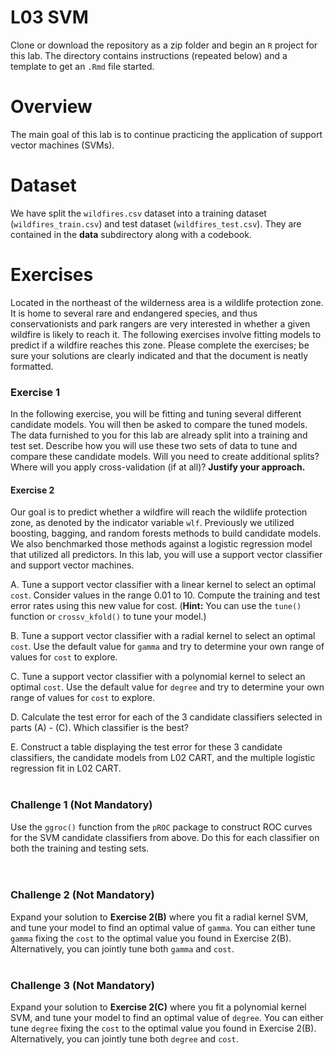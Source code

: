 # L03 SVM

Clone or download the repository as a zip folder and begin an `R` project for this lab. The directory contains instructions (repeated below) and a template to get an `.Rmd` file started.

# Overview

The main goal of this lab is to continue practicing the application of support vector machines (SVMs).

# Dataset 

We have split the `wildfires.csv` dataset into a training dataset (`wildfires_train.csv`) and test dataset (`wildfires_test.csv`). They are contained in the **data** subdirectory along with a codebook. 

# Exercises

Located in the northeast of the wilderness area is a wildlife protection zone. It is home to several rare and endangered species, and thus conservationists and park rangers are very interested in whether a given wildfire is likely to reach it. The following exercises involve fitting models to predict if a wildfire reaches this zone. Please complete the exercises; be sure your solutions are clearly indicated and that the document is neatly formatted.


### Exercise 1

In the following exercise, you will be fitting and tuning several different candidate models. You will then be asked to compare the tuned models. The data furnished to you for this lab are already split into a training and test set. Describe how you will use these two sets of data to tune and compare these candidate models. Will you need to create additional splits? Where will you apply cross-validation (if at all)? **Justify your approach.**


#### Exercise 2

Our goal is to predict whether a wildfire will reach the wildlife protection zone, as denoted by the indicator variable `wlf`. Previously we utilized boosting, bagging, and random forests methods to build candidate models. We also benchmarked those methods against a logistic regression model that utilized all predictors. In this lab, you will use a support vector classifier and support vector machines.

A. Tune a support vector classifier with a linear kernel to select an optimal `cost`. Consider values in the range 0.01 to 10. Compute the training and test error rates using this new value for cost. (**Hint:** You can use the `tune()` function or `crossv_kfold()` to tune your model.)

B. Tune a support vector classifier with a radial kernel to select an optimal `cost`. Use the default value for `gamma` and try to determine your own range of values for `cost` to explore.

C. Tune a support vector classifier with a polynomial kernel to select an optimal `cost`. Use the default value for `degree` and try to determine your own range of values for `cost` to explore. 

D. Calculate the test error for each of the 3 candidate classifiers selected in parts (A) - (C). Which classifier is the best? 

E. Construct a table displaying the test error for these 3 candidate classifiers, the candidate models from L02 CART, and the multiple logistic regression fit in L02 CART.
<br><br>


### Challenge 1 (Not Mandatory)

Use the `ggroc()` function from the `pROC` package to construct ROC curves for the SVM candidate classifiers from above. Do this for each classifier on both the training and testing sets.    
<br><br>


### Challenge 2 (Not Mandatory)

Expand your solution to **Exercise 2(B)** where you fit a radial kernel SVM, and tune your model to find an optimal value of `gamma`. You can either tune `gamma` fixing the `cost` to the optimal value you found in Exercise 2(B). Alternatively, you can jointly tune both `gamma` and `cost`.
<br><br>


### Challenge 3 (Not Mandatory)

Expand your solution to **Exercise 2(C)** where you fit a polynomial kernel SVM, and tune your model to find an optimal value of `degree`. You can either tune `degree` fixing the `cost` to the optimal value you found in Exercise 2(B). Alternatively, you can jointly tune both `degree` and `cost`.
<br><br>
